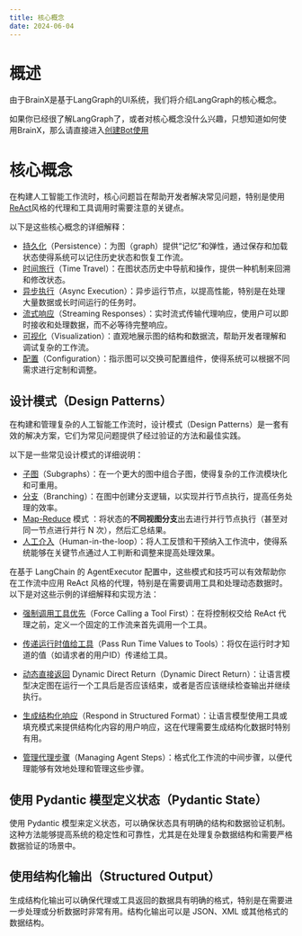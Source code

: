 ```yaml
---
title: 核心概念
date: 2024-06-04
---
```


# 概述

由于BrainX是基于LangGraph的UI系统，我们将介绍LangGraph的核心概念。

如果你已经很了解LangGraph了，或者对核心概念没什么兴趣，只想知道如何使用BrainX，那么请直接进入[创建Bot使用](../bot/introduce.md)

# 核心概念

在构建人工智能工作流时，核心问题旨在帮助开发者解决常见问题，特别是使用[ReAct](./react.md)风格的代理和工具调用时需要注意的关键点。

以下是这些核心概念的详细解释：

* [持久化](./persistence.md)（Persistence）：为图（graph）提供“记忆”和弹性，通过保存和加载状态使得系统可以记住历史状态和恢复工作流。
* [时间旅行](./time-travel.md)（Time Travel）：在图状态历史中导航和操作，提供一种机制来回溯和修改状态。
* [异步执行](./async-execution.md)（Async Execution）：异步运行节点，以提高性能，特别是在处理大量数据或长时间运行的任务时。
* [流式响应](./stream-response.md)（Streaming Responses）：实时流式传输代理响应，使用户可以即时接收和处理数据，而不必等待完整响应。
* [可视化](./visualization.md)（Visualization）：直观地展示图的结构和数据流，帮助开发者理解和调试复杂的工作流。
* [配置](./configuration.md)（Configuration）：指示图可以交换可配置组件，使得系统可以根据不同需求进行定制和调整。

## 设计模式（Design Patterns）

在构建和管理复杂的人工智能工作流时，设计模式（Design Patterns）是一套有效的解决方案，它们为常见问题提供了经过验证的方法和最佳实践。

以下是一些常见设计模式的详细说明：

* [子图](./subgraph.md)（Subgraphs）：在一个更大的图中组合子图，使得复杂的工作流模块化和可重用。
* [分支](./branching.md)（Branching）：在图中创建分支逻辑，以实现并行节点执行，提高任务处理的效率。
* [Map-Reduce](./map-reduce.md) 模式 ：将状态的**不同视图分支**出去进行并行节点执行（甚至对同一节点进行并行 N 次），然后汇总结果。
* [人工介入](./human-in-the-loop.md)（Human-in-the-loop）：将人工反馈和干预纳入工作流中，使得系统能够在关键节点通过人工判断和调整来提高处理效果。

在基于 LangChain 的 AgentExecutor 配置中，这些模式和技巧可以有效帮助你在工作流中应用 ReAct
风格的代理，特别是在需要调用工具和处理动态数据时。以下是对这些示例的详细解释和实现方法：

* [强制调用工具优先](./force-calling-a-tool-first.md)（Force Calling a Tool First）：在将控制权交给 ReAct
  代理之前，定义一个固定的工作流来首先调用一个工具。

* [传递运行时值给工具](./pass-run-time-values-to-tools.md)（Pass Run Time Values to Tools）：将仅在运行时才知道的值（如请求者的用户ID）传递给工具。

* [动态直接返回](./dynamic-direct-return.md) Dynamic Direct Return（Dynamic Direct
  Return）：让语言模型决定图在运行一个工具后是否应该结束，或者是否应该继续检查输出并继续执行。

* [生成结构化响应](./respond-in-structured-format.md)（Respond in Structured
  Format）：让语言模型使用工具或填充模式来提供结构化内容的用户响应，这在代理需要生成结构化数据时特别有用。

* [管理代理步骤](./managing-agent-steps.md)（Managing Agent Steps）：格式化工作流的中间步骤，以便代理能够有效地处理和管理这些步骤。

## 使用 Pydantic 模型定义状态（Pydantic State）

使用 Pydantic 模型来定义状态，可以确保状态具有明确的结构和数据验证机制。这种方法能够提高系统的稳定性和可靠性，尤其是在处理复杂数据结构和需要严格数据验证的场景中。

## 使用结构化输出（Structured Output）

生成结构化输出可以确保代理或工具返回的数据具有明确的格式，特别是在需要进一步处理或分析数据时非常有用。结构化输出可以是
JSON、XML 或其他格式的数据结构。
